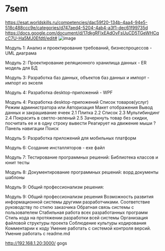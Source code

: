 # 7sem
https://esat.worldskills.ru/competencies/dac59f20-134b-4aa4-94e5-518c488ccc9e/categories/d747aed4-5204-4ab4-a3f1-dec61f99735d
https://docs.google.com/document/d/17dkgRFIxEAdOvFsUuCD5TGeWHCqcC7U-Ha5MJ0EfdtI/edit#
![image](https://user-images.githubusercontent.com/90608445/188390928-cfeca232-a44a-4211-843c-e830f8a727e5.png)

Модуль 1: Анализ и
проектирование
требований, бизнеспроцессов - UML диаграма

Модуль 2: Проектирование
реляционного хранилища
данных - ER модель для БД

Модуль 3: Разработка баз
данных, объектов баз
данных и импорт - импорт из экселя 

Модуль 4: Разработка
desktop-приложений - WPF

Модуль 4: Разработка desktop-приложений
Список товаров(услуг)
Режим администратора или Авторизация
Макет отображения Вывод данных и закрашивание ячеек
2.1 Плитка
2.2 Список
2.3 Мультибиндинг
2.4 Покрасить в светло-зеленый
2.5 Зачеркнуть товар без скидки, посчитать ее и в одну строку вывести
Реагирует на движение мыши ?
Панель навигации
Поиск


Модуль 5: Разработка
приложений для
мобильных платформ 

Модуль 6: Создание
инсталляторов - exe файл

Модуль 7: Тестирование
программных решений: Библиотека классов и юнит тесты

Модуль 8:
Документирование
программных решений: ворд документы шаблоны 

Модуль 9: Общий
профессионализм решения: 

Модуль 9: Общий профессионализм решения
Возможность развития информационной системы другими разработчиками.
Соответствие руководству по стилю заказчика
Обратная связь системы с пользователем
Стабильная работа всех разработанных программ
Стиль кода на протяжении разработки всей системы
Организация файловой структуры проекта
Соблюдение культуры кодирования
Комментарии к коду
Умение работать с системой контроля версий.
Умение работать с readme.md

http://192.168.1.20:3000/ gogs 


